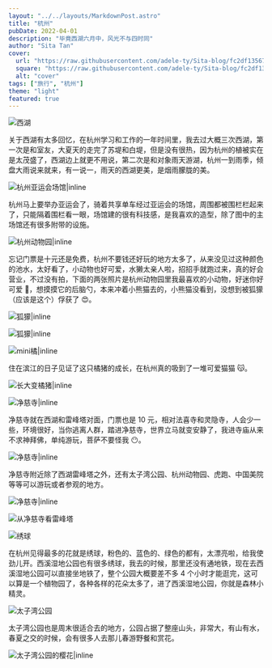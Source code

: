 ```yaml
---
layout: "../../layouts/MarkdownPost.astro"
title: "杭州"
pubDate: 2022-04-01
description: "毕竟西湖六月中，风光不与四时同"
author: "Sita Tan"
cover:
  url: "https://raw.githubusercontent.com/adele-ty/Sita-blog/fc2df13567a5bbe766ebdf2f2b813f24ba4e8efd/public/Nanjing/IMG_1132(20230606-141814).JPG"
  square: "https://raw.githubusercontent.com/adele-ty/Sita-blog/fc2df13567a5bbe766ebdf2f2b813f24ba4e8efd/public/Nanjing/IMG_1132(20230606-141814).JPG"
  alt: "cover"
tags: ["旅行", "杭州"]
theme: "light"
featured: true
---
```


![西湖](/public/Hangzhou/IMG_1155.JPG)

关于西湖有太多回忆，在杭州学习和工作的一年时间里，我去过大概三次西湖，第一次是和室友，大夏天的走完了苏堤和白堤，但是没有很热，因为杭州的植被实在是太茂盛了，西湖边上就更不用说，第二次是和对象雨天游湖，杭州一到雨季，倾盘大雨说来就来，有一说一，雨天的西湖更美，是烟雨朦胧的美。

![杭州亚运会场馆|inline](</public/Hangzhou/IMG_1143(20230606-162522).JPG>)

杭州马上要举办亚运会了，骑着共享单车经过亚运会的场馆，周围都被围栏栏起来了，只能隔着围栏看一眼，场馆建的很有科技感，是我喜欢的造型，除了图中的主场馆还有很多附带的设施。

![杭州动物园|inline](</public/Hangzhou/IMG_1142(20230606-162355).JPG>)

忘记门票是十元还是免费，杭州不要钱还好玩的地方太多了，从来没见过这种颜色的池水，太好看了，小动物也好可爱，水獭太亲人啦，招招手就跑过来，真的好会营业，不过没有拍，下面的两张照片是杭州动物园里我最喜欢的小动物，好迷你好可爱 🥺，想摸摸它的后脑勺，本来冲着小熊猫去的，小熊猫没看到，没想到被狐獴（应该是这个）俘获了 😍。

![狐獴|inline](/public/Hangzhou/IMG_1144.JPG)

![狐獴|inline](/public/Hangzhou/IMG_1145.JPG)

![mini橘|inline](</public/Hangzhou/IMG_1152(20230606-163104).JPG>)

住在滨江的日子见证了这只橘猪的成长，在杭州真的吸到了一堆可爱猫猫 😽。

![长大变橘猪|inline](</public/Hangzhou/IMG_1150(20230606-163045).JPG>)

![净慈寺|inline](</public/Hangzhou/IMG_1153(20230606-163437).JPG>)

净慈寺就在西湖和雷峰塔对面，门票也是 10 元，相对法喜寺和灵隐寺，人会少一些，环境很好，当你逃离人群，踏进净慈寺，世界立马就变安静了，我进寺庙从来不求神拜佛，单纯游玩，菩萨不要怪我 😶。

![净慈寺|inline](</public/Hangzhou/IMG_1146(20230606-162632).JPG>)

净慈寺附近除了西湖雷峰塔之外，还有太子湾公园、杭州动物园、虎跑、中国美院等等可以游玩或者参观的地方。

![净慈寺|inline](</public/Hangzhou/IMG_1154(20230606-163443).JPG>)

![从净慈寺看雷峰塔](</public/Hangzhou/IMG_1156(20230606-163605).JPG>)

![绣球](</public/Hangzhou/IMG_1141(20230606-162343).JPG>)

在杭州见得最多的花就是绣球，粉色的、蓝色的、绿色的都有，太漂亮啦，给我使劲儿开。西溪湿地公园也有很多绣球，我去的时候，那里还没有通地铁，现在去西溪湿地公园可以直接坐地铁了，整个公园大概要差不多 4 个小时才能逛完，这可以算是一个植物园了，各种各样的花朵太多了，进了西溪湿地公园，你就是森林小精灵。

![太子湾公园](</public/Hangzhou/IMG_1158(20230606-180549).JPG>)

太子湾公园也是周末很适合去的地方，公园占据了整座山头，非常大，有山有水，春夏之交的时候，会有很多人去那儿春游野餐和赏花。

![太子湾公园的樱花|inline](</public/Hangzhou/IMG_1157(20230606-180526).JPG>)
